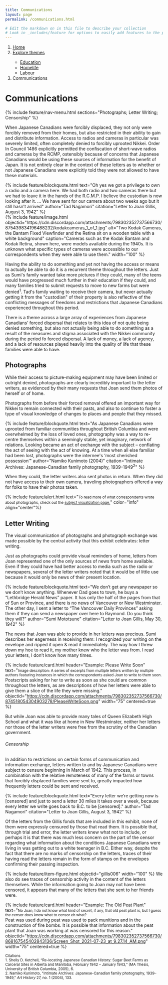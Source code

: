 ```yaml
---
title: Communications
layout: page
permalink: /communications.html

# Edit the markdown on in this file to describe your collection
# Look in _includes/feature for options to easily add features to the page
---
```

<nav style="--bs-breadcrumb-divider: url(&#34;data:image/svg+xml,%3Csvg xmlns='http://www.w3.org/2000/svg' width='8' height='8'%3E%3Cpath d='M2.5 0L1 1.5 3.5 4 1 6.5 2.5 8l4-4-4-4z' fill='currentColor'/%3E%3C/svg%3E&#34;);" aria-label="breadcrumb">
  <ol class="breadcrumb">
    <li class="breadcrumb-item"><a href="#">Home</a></li>
    <li class="breadcrumb-item">
              <a class="dropdown-toggle" href="#collapse" id="navbardrop" data-bs-toggle="dropdown" aria-expanded="false">Explore themes</a>
          <div class="collapse" id="collapse">
                    <ul class="dropdown menu" aria-labelledby="navbardrop">
                        <li><a href="/gillis-2021/education.html">Education</a></li>
                        <li><a href="/gillis-2021/homelife.html">Homelife</a></li>
                         <li><a href="/gillis-2021/labour.html">Labour</a></li>
                    </ul>
                </div>
            </li>
    <li class="breadcrumb-item active" aria-current="page">Communications</li>
  </ol>
</nav>

# Communications
{% include feature/nav-menu.html sections="Photographs; Letter Writing; Censorship" %}

When Japanese Canadians were forcibly displaced, they not only were forcibly removed from their homes, but also restricted in their ability to gain and distribute information. Access to radios and cameras in particular was severely limited, often completely denied to forcibly uprooted Nikkei. Order In Council 1486 explicitly permitted the confiscation of short-wave radios and cameras by the RCMP, ostensibly because of concerns that Japanese Canadians would be using these sources of information for the benefit of Japan. It is not entirely clear in the context of these letters as to whether or not Japanese Canadians were explicitly told they were not allowed to have these materials.
<div class="container">
    <div class="row">
        <div class="col-md-6 my-auto">
            {% include feature/blockquote.html text="Oh yes we got a privilege to own a radio and a camera here. We had both radio and two cameras there but we had to leave it in the hands of the R.C.M.P. I believe the custodian is now looking after it. ... We have sent for our camera about two weeks ago but it still hasn’t arrived" author="Tad Nagamori" citation="Letter to Joan Gillis, August 3, 1942" %}
        </div>
        <div class="col-md-6">
            {% include feature/image.html objectid="https://cdn.discordapp.com/attachments/798302352737566730/875439834196488232/kodakcameras_1_of_1.jpg" alt="Two Kodak Cameras, the Bantam Fixed Viewfinder and the Retina sit on a wooden table with a white background" caption="Cameras such as the Kodak Bantam and Kodak Retina, shown here, were models available during the 1940s. It is unknown what specific types of cameras were accessible to our correspondents when they were able to use them." width="100" %}
        </div>
    </div>
</div>


Having the ability to do something and yet not having the access or means to actually be able to do it is a recurrent theme throughout the letters. Just as Sumi's family wanted take more pictures if they could, many of the teens would have progressed much further in their education if they could, and many families tried to submit requests to move to new farms but were denied<sup>1</sup>. Tad's family waiting to receive their camera, but never actually getting it from the "custodian" of their property is also reflective of the conflicting messages of freedoms and restrictions that Japanese Canadians experienced throughout this period.

There is a theme across a large array of experiences from Japanese Canadians’ forced dispersal that relates to this idea of not quite being denied something, but also not actually being able to do something as a result of the measures and stigma associated with the Nikkei community during the period fo forced dispersal. A lack of money, a lack of agency, and a lack of resources played heavily into the quality of life that these families were able to have.

## Photographs

While their access to picture-making equipment may have been limited or outright denied, photographs are clearly incredibly important to the letter writers, as evidenced by their many requests that Joan send them photos of herself or of home.

Photographs from before their forced removal offered an important way for Nikkei to remain connected with their pasts, and also to continue to foster a type of visual knowledge of changes to places and people that they missed.

{% include feature/blockquote.html text="As Japanese Canadians were uprooted from familiar communities throughout British Columbia and were overwhelmed by the loss of loved ones, photography was a way to re-centre themselves within a seemingly stable, yet imaginary, network of relations. Looking became an act of exchange with the subject – conflating the act of seeing with the act of knowing. At a time when all else familiar had been lost, photographs were the internee's ‘most cherished possession’" author="Namiko Kunimoto (2004)" citation="Intimate Archives: Japanese-Canadian family photography, 1939–1949<sup>2</sup>" %}

When they could, the letter writers also sent photos in return. When they did not have access to their own camera, traveling photographers offered a way for folks to have their photos taken.

<div class="container">
  <div class="row justify-content-center">
    <div class="col-md-8">
      {% include feature/alert.html text="<small>To read more of what correspondents wrote about photographs, check out the <a href='https://ubc-library-rbsc.github.io/gillis-2021_ohd/subjects.html?filter=Photographs'>subject visualization page.</a></small>" color="info" align="center"%}
    </div>
  </div>
</div>

## Letter Writing

The visual communication of photographs and photograph exchange was made possible by the central activity that this exhibit celebrates: letter writing.

Just as photographs could provide visual reminders of home, letters from Joan represented one of the only sources of news from home available. Even if they could have had better access to media such as the radio or newspapers, several of the letter writers noted that it would be of little use because it would only be news of their present location.

{% include feature/blockquote.html text="We don’t get any newspaper so we don’t know anything. Whenever Dad goes to town, he buys a “Lethbridge Herald News” paper. It has only the half of the pages from that of Sun or Province, and there is no news of Vancouver or New Westminster. The other day, I sent a letter to “The Vancouver Daily Provinces” asking them if they can send a newspaper over here to Raymond. Do you think they will?" author="Sumi Mototsune" citation="Letter to Joan Gillis, May 30, 1942" %}

The news that Joan was able to provide in her letters was precious. Sumi describes her eagerness in receiving them: I recognized your writing on the envelope and ripped it open & read it immediately. The way how I threw down my hoe to read it, my mother knew who the letter was from. I read your letters, I don’t know how many times.

{% include feature/card.html header="Example: Please Write Soon" text="<small>Image description: A series of excerpts from multiple letters written by multiple authors featuring instances in which the correspondents asked Joan to write to them soon. </small> <br> Postscripts asking for her to write as soon as she could are common throughout the letters, as are descriptions of how her letters were able to give them a slice of the life they were missing." objectid="https://cdn.discordapp.com/attachments/798302352737566730/874518054304903278/PleaseWriteSoon.png" width="75" centered=true %}

But while Joan was able to provide many tales of Queen Elizabeth High School and what it was like at home in New Westminster, neither her letters nor those of the letter writers were free from the scrutiny of the Canadian government.

###### Censorship
In addition to restrictions on certain forms of communication and information exchange, letters written to and by Japanese Canadians were subject to censure beginning in March of 1942. This process, in combination with the relative remoteness of many of the farms or towns that forcibly displaced families were sent to, greatly impacted how frequently letters could be sent and received.

{% include feature/blockquote.html text="Every letter we’re getting now is [censored] and just to send a letter 30 miles it takes over a week, because every letter we write goes back to B.C. to be [censored]." author="Tad Nagamori" citation="Letter to Joan Gillis, August 3, 1942" %}

Of the letters from the Gillis fonds that are included in this exhibit, none of them were expressly censured by those that read them. It is possible that, through trial and error, the letter writers knew what not to include, or perhaps it is that there was much less concern on the part of the censor regarding what information about the conditions Japanese Canadians were living in was getting out to a white teenager in B.C. Either way, despite the fact that there are no marks of censorship on the letters, traces of their having read the letters remain in the form of stamps on the envelopes confirming their passing inspection.

{% include feature/item-figure.html objectid="gillis006" width="100" %} We also do see traces of censorship activity in the content of the letters themselves. While the information going to Joan may not have been censored, it appears that many of the letters that she sent to her friends were.

{% include feature/card.html header="Example: The Old Peat Plant" text="<small>No Joan, I do not know what kind of secret, if any, that old peat plant is, but I guess the censor does know what to censor eh what?</small><br>
Peat was used during peat was used to pack munitions and in the construction of fire bombs. It is possible that information about the peat plant that Joan was working at was censored for this reason." objectid="https://cdn.discordapp.com/attachments/798302352737566730/868167545402843136/Screen_Shot_2021-07-23_at_9.27.14_AM.png" width="75" centered=true %}

<small>Citations</small><br>
<small>1. Shelly D. Ketchell, “Re-locating Japanese Canadian History: Sugar Beet Farms as Carceral Sites in Alberta and Manitoba, February 1942 – January 1943,” (MA Thesis, University of British Columbia, 2005), 6.</small> <br>
<small>2. Namiko Kunimoto, "Intimate Archives: Japanese-Canadian family photography, 1939–1949," <em> Art History</em> 27, no. 1 (2004), 133.</small>
